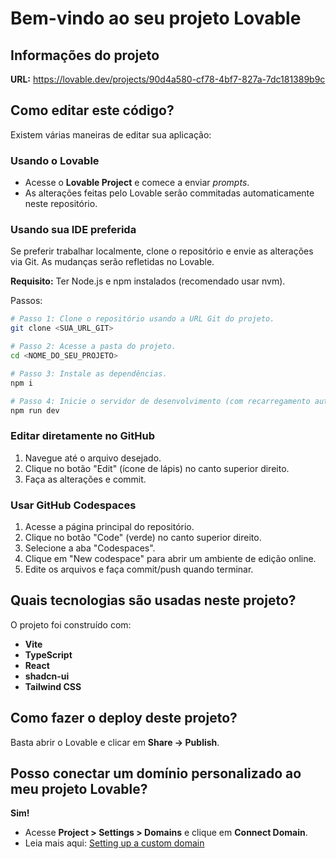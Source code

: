# Bem-vindo ao seu projeto Lovable

## Informações do projeto

**URL:** https://lovable.dev/projects/90d4a580-cf78-4bf7-827a-7dc181389b9c

## Como editar este código?

Existem várias maneiras de editar sua aplicação:

### Usando o Lovable

* Acesse o **Lovable Project** e comece a enviar *prompts*.
* As alterações feitas pelo Lovable serão commitadas automaticamente neste repositório.

### Usando sua IDE preferida

Se preferir trabalhar localmente, clone o repositório e envie as alterações via Git. As mudanças serão refletidas no Lovable.

**Requisito:** Ter Node.js e npm instalados (recomendado usar nvm).

Passos:

```bash
# Passo 1: Clone o repositório usando a URL Git do projeto.
git clone <SUA_URL_GIT>

# Passo 2: Acesse a pasta do projeto.
cd <NOME_DO_SEU_PROJETO>

# Passo 3: Instale as dependências.
npm i

# Passo 4: Inicie o servidor de desenvolvimento (com recarregamento automático).
npm run dev
```

### Editar diretamente no GitHub

1. Navegue até o arquivo desejado.
2. Clique no botão "Edit" (ícone de lápis) no canto superior direito.
3. Faça as alterações e commit.

### Usar GitHub Codespaces

1. Acesse a página principal do repositório.
2. Clique no botão "Code" (verde) no canto superior direito.
3. Selecione a aba "Codespaces".
4. Clique em "New codespace" para abrir um ambiente de edição online.
5. Edite os arquivos e faça commit/push quando terminar.

## Quais tecnologias são usadas neste projeto?

O projeto foi construído com:

* **Vite**
* **TypeScript**
* **React**
* **shadcn-ui**
* **Tailwind CSS**

## Como fazer o deploy deste projeto?

Basta abrir o Lovable e clicar em **Share → Publish**.

## Posso conectar um domínio personalizado ao meu projeto Lovable?

**Sim!**

* Acesse **Project > Settings > Domains** e clique em **Connect Domain**.
* Leia mais aqui: [Setting up a custom domain](https://docs.lovable.dev/tips/custom-domain)
